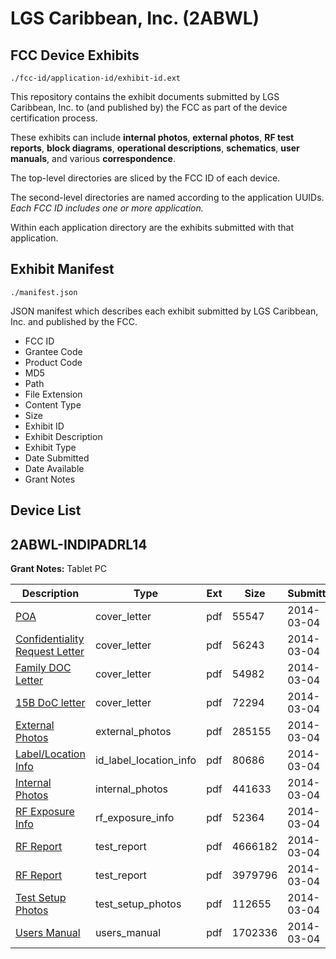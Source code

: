 # LGS Caribbean, Inc. (2ABWL)
## FCC Device Exhibits

```
./fcc-id/application-id/exhibit-id.ext
```

This repository contains the exhibit documents submitted by LGS Caribbean, Inc. to (and published by) the FCC as part of the device certification process.

These exhibits can include **internal photos**, **external photos**, **RF test reports**, **block diagrams**, **operational descriptions**, **schematics**, **user manuals**, and various **correspondence**.

The top-level directories are sliced by the FCC ID of each device.

The second-level directories are named according to the application UUIDs. *Each FCC ID includes one or more application.*

Within each application directory are the exhibits submitted with that application. 

## Exhibit Manifest

```
./manifest.json
```

JSON manifest which describes each exhibit submitted by LGS Caribbean, Inc. and published by the FCC.

- FCC ID
- Grantee Code
- Product Code
- MD5
- Path
- File Extension
- Content Type
- Size
- Exhibit ID
- Exhibit Description
- Exhibit Type
- Date Submitted
- Date Available
- Grant Notes

## Device List
## 2ABWL-INDIPADRL14
**Grant Notes:** Tablet PC

| Description | Type | Ext | Size | Submitted | Available |
| ----------- | ---- | --- | ---- | --------- | --------- |
| [POA](2ABWL-INDIPADRL14/c35dcb14534175c49508926a1797bea2/2205040.pdf) | cover_letter | pdf | 55547 | 2014-03-04 | 2014-03-04 |
| [Confidentiality Request Letter](2ABWL-INDIPADRL14/c35dcb14534175c49508926a1797bea2/2205041.pdf) | cover_letter | pdf | 56243 | 2014-03-04 | 2014-03-04 |
| [Family DOC Letter](2ABWL-INDIPADRL14/c35dcb14534175c49508926a1797bea2/2205043.pdf) | cover_letter | pdf | 54982 | 2014-03-04 | 2014-03-04 |
| [15B DoC letter](2ABWL-INDIPADRL14/c35dcb14534175c49508926a1797bea2/2205272.pdf) | cover_letter | pdf | 72294 | 2014-03-04 | 2014-03-04 |
| [External Photos](2ABWL-INDIPADRL14/c35dcb14534175c49508926a1797bea2/2205074.pdf) | external_photos | pdf | 285155 | 2014-03-04 | 2014-03-04 |
| [Label/Location Info](2ABWL-INDIPADRL14/c35dcb14534175c49508926a1797bea2/2205230.pdf) | id_label_location_info | pdf | 80686 | 2014-03-04 | 2014-03-04 |
| [Internal Photos](2ABWL-INDIPADRL14/c35dcb14534175c49508926a1797bea2/2205075.pdf) | internal_photos | pdf | 441633 | 2014-03-04 | 2014-03-04 |
| [RF Exposure Info](2ABWL-INDIPADRL14/c35dcb14534175c49508926a1797bea2/2205072.pdf) | rf_exposure_info | pdf | 52364 | 2014-03-04 | 2014-03-04 |
| [RF Report](2ABWL-INDIPADRL14/c35dcb14534175c49508926a1797bea2/2205047.pdf) | test_report | pdf | 4666182 | 2014-03-04 | 2014-03-04 |
| [RF Report](2ABWL-INDIPADRL14/c35dcb14534175c49508926a1797bea2/2205066.pdf) | test_report | pdf | 3979796 | 2014-03-04 | 2014-03-04 |
| [Test Setup Photos](2ABWL-INDIPADRL14/c35dcb14534175c49508926a1797bea2/2205073.pdf) | test_setup_photos | pdf | 112655 | 2014-03-04 | 2014-03-04 |
| [Users Manual](2ABWL-INDIPADRL14/c35dcb14534175c49508926a1797bea2/2205231.pdf) | users_manual | pdf | 1702336 | 2014-03-04 | 2014-03-04 |
